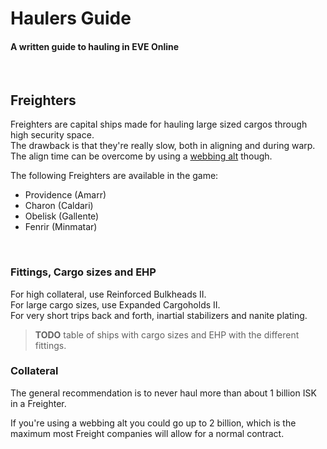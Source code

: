 # Haulers Guide #
#### A written guide to hauling in EVE Online
<br>  

## Freighters

Freighters are capital ships made for hauling large sized cargos through high security space.  
The drawback is that they're really slow, both in aligning and during warp.  
The align time can be overcome by using a [webbing alt](docs/webbing-alt.md) though.

The following Freighters are available in the game:

* Providence (Amarr)
* Charon (Caldari)
* Obelisk (Gallente)
* Fenrir (Minmatar)

<br>

### Fittings, Cargo sizes and EHP

For high collateral, use Reinforced Bulkheads II.  
For large cargo sizes, use Expanded Cargoholds II.  
For very short trips back and forth, inartial stabilizers and nanite plating.

> **TODO** table of ships with cargo sizes and EHP with the different fittings.

### Collateral

The general recommendation is to never haul more than about 1 billion ISK in a Freighter.

If you're using a webbing alt you could go up to 2 billion, which is the maximum most Freight companies will allow for a normal contract.

